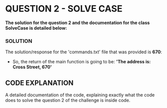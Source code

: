 # QUESTION 2 - SOLVE CASE

**The solution for the question 2 and the documentation for the class SolveCase is detailed below:**

### SOLUTION

The solution/response for the 'commands.txt' file that was provided is **670**:
* So, the return of the main function is going to be: **'The address is: Cross Street, 670'**


## CODE EXPLANATION
A detailed documentation of the code, explaining exactly what the code does to solve the question 2 of the challenge is inside code.
